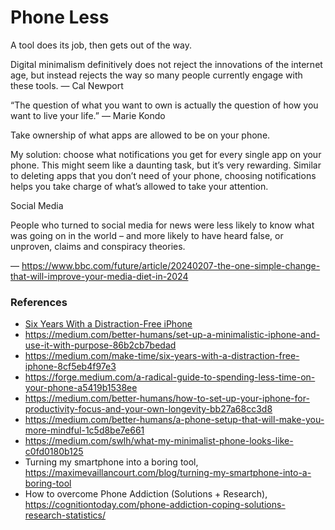 # Phone Less

A tool does its job, then gets out of the way.

Digital minimalism definitively does not reject the innovations of the internet age, but instead rejects the way so many people currently engage with these tools.
— Cal Newport

“The question of what you want to own is actually the question of how you want to live your life.”
— Marie Kondo

Take ownership of what apps are allowed to be on your phone.

My solution: choose what notifications you get for every single app on your phone. This might seem like a daunting task, but it’s very rewarding. Similar to deleting apps that you don’t need of your phone, choosing notifications helps you take charge of what’s allowed to take your attention.

Social Media

People who turned to social media for news were less likely to know what was going on in the world – and more likely to have heard false, or unproven, claims and conspiracy theories.

— https://www.bbc.com/future/article/20240207-the-one-simple-change-that-will-improve-your-media-diet-in-2024



### References

- [Six Years With a Distraction-Free iPhone](https://medium.com/make-time/six-years-with-a-distraction-free-iphone-8cf5eb4f97e3)
- https://medium.com/better-humans/set-up-a-minimalistic-iphone-and-use-it-with-purpose-86b2cb7bedad
- https://medium.com/make-time/six-years-with-a-distraction-free-iphone-8cf5eb4f97e3
- https://forge.medium.com/a-radical-guide-to-spending-less-time-on-your-phone-a5419b1538ee
- https://medium.com/better-humans/how-to-set-up-your-iphone-for-productivity-focus-and-your-own-longevity-bb27a68cc3d8
- https://medium.com/better-humans/a-phone-setup-that-will-make-you-more-mindful-1c5d8be7e661
- https://medium.com/swlh/what-my-minimalist-phone-looks-like-c0fd0180b125
- Turning my smartphone into a boring tool, https://maximevaillancourt.com/blog/turning-my-smartphone-into-a-boring-tool
- How to overcome Phone Addiction (Solutions + Research), https://cognitiontoday.com/phone-addiction-coping-solutions-research-statistics/